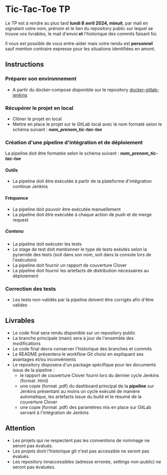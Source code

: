 # Tic-Tac-Toe TP
Le TP est à rendre au plus tard **lundi 8 avril 2024, minuit**, par mail en signalant votre nom, prénom et le lien du repository public sur lequel se trouve vos livrables, le mail d'envoi **et** l'historique des commits faisant foi.

Il vous est possible de vous entre-aider mais votre rendu est **personnel** sauf mention contraire expresse pour les situations identifiées en amont.

## Instructions

### Préparer son environnement
- A partir du docker-compose disponible sur le repository [docker-gitlab-jenkins](https://github.com/June-Ruth/docker-gitlab-jenkins)

### Récupérer le projet en local
- Clôner le projet en local
- Mettre en place le projet sur le GitLab local avec le nom formaté selon le schéma suivant : **_nom_prenom_tic-tac-toe_**

### Création d'une pipeline d'intégration et de déploiement
La pipeline doit être formatée selon le schéma suivant : **_nom_prenom_tic-tac-toe_**
#### Outils
- La pipeline doit être éxécutée à partir de la plateforme d'intégration continue Jenkins
#### Fréquence
- La pipeline doit pouvoir être exécutée manuellement
- La pipeline doit être exécutée à chaque action de push et de merge request
##### Contenu
- La pipeline doit exécuter les tests
- Le stage de test doit mentionner le type de tests exéutés selon la pyramide des tests (soit dans son nom, soit dans la console lors de l'exécution)
- La pipeline doit fournir un rapport de couverture Clover
- La pipeline doit fournir les artefacts de distribution nécessaires au déploiement

### Correction des tests
- Les tests non-validés par la pipeline doivent être corrigés afin d'être valides

## Livrables
- Le code final sera rendu disponible sur un repository public
- La branche principale (main) sera à jour de l'ensemble des modifications
- Le code final devra conserver l'historique des branches et commits
- Le README présentera le workflow Git choisi en expliquant ses avantages et/ou inconvénients
- Le repository disposera d'un package spécifique pour les documents issus de la pipeline :
  - le rapport de couverture Clover fourni lors du dernier cycle Jenkins (format .html)
  - une copie (format .pdf) du dashboard principal de la **pipeline** sur Jenkins présentant au moins un cycle exécuté de manière automatique, les artefacts issue du build et le résumé de la couverture Clover
  - une copie (format .pdf) des paramètres mis en place sur GitLab servant à l'intégration de Jenkins
 
## Attention
- Les projets qui ne respectent pas les conventions de nommage ne seront pas évalués.
- Les projets dont l'historique git n'est pas accessible ne seront pas évalués.
- Les repository innaccessibles (adresse erronée, settings non-public) ne seront pas évaluées.
